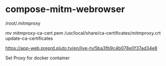 # compose-mitm-webrowser

/root/.mitmproxy

mv mitmproxy-ca-cert.pem /usr/local/share/ca-certificates/mitmproxy.crt
update-ca-certificates


https://app-web.preprd.pluto.tv/en/live-tv/5ba3fb9c4b078e0f37ad34e8



Set Proxy for docker container